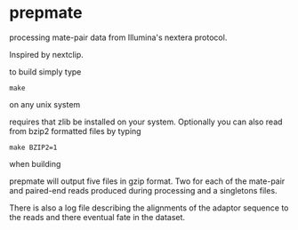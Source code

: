 prepmate
========

processing mate-pair data from Illumina's nextera protocol.

Inspired by nextclip.

to build simply type

	make

on any unix system

requires that zlib be installed on your system.  Optionally
you can also read from bzip2 formatted files by typing

	make BZIP2=1

when building

prepmate will output five files in gzip format.  Two for
each of the mate-pair and paired-end reads produced 
during processing and a singletons files.

There is also a log file describing the alignments of the 
adaptor sequence to the reads and there eventual fate in 
the dataset.